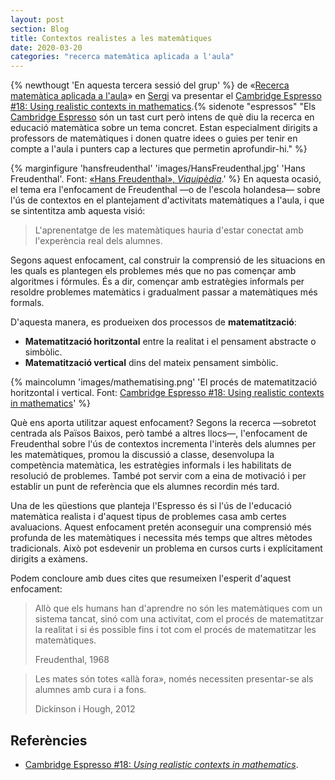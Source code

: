 ```yaml
---
layout: post
section: Blog
title: Contextos realistes a les matemàtiques
date: 2020-03-20
categories: "recerca matemàtica aplicada a l'aula"
---
```


{% newthougt 'En aquesta tercera sessió del grup' %} de
«[Recerca matemàtica aplicada a l'aula](http://mcuquet.github.io/Blog/2019/12/07/Recerca-matem%C3%A0tica-aplicada-a-l'aula)»
en [Sergi](https://twitter.com/sergidelacruz) va presentar el 
[Cambridge Espresso #18: Using realistic contexts in mathematics](https://www.cambridgemaths.org/espresso/view/using-realistic-contexts-in-mathematics/).{% sidenote "espressos" "Els
[Cambridge Espresso](https://www.cambridgemaths.org/espresso/) són un tast
curt però intens de què diu la recerca en educació matemàtica sobre un tema
concret. Estan especialment dirigits a professors de matemàtiques i donen
quatre idees o guies per tenir en compte a l'aula i punters cap a lectures que
permetin aprofundir-hi." %}

{% marginfigure 'hansfreudenthal' 'images/HansFreudenthal.jpg' 'Hans Freudenthal'. Font: [«Hans Freudenthal», _Viquipèdia_](https://en.wikipedia.org/wiki/File:Hansfreudenthal.jpg).' %}
En aquesta ocasió, el tema era l'enfocament de Freudenthal —o de l'escola
holandesa— sobre l'ús de contextos en el plantejament d'activitats matemàtiques
a l'aula, i que se sintentitza amb aquesta visió:

> L'aprenentatge de les matemàtiques hauria d'estar conectat amb l'experència
> real dels alumnes.

Segons aquest enfocament, cal construir la comprensió de les situacions en les
quals es plantegen els problemes més que no pas començar amb algoritmes i
fórmules. És a dir, començar amb estratègies informals per resoldre problemes
matemàtics i gradualment passar a matemàtiques més formals.

D'aquesta manera, es produeixen dos processos de **matematització**:

- **Matematització horitzontal** entre la realitat i el pensament abstracte o
  simbòlic.
- **Matematització vertical** dins del mateix pensament simbòlic.

{% maincolumn 'images/mathematising.png' 'El procés de matematització
horitzontal i vertical. Font: [Cambridge Espresso #18: Using realistic contexts in mathematics](https://www.cambridgemaths.org/espresso/view/using-realistic-contexts-in-mathematics/)' %}

Què ens aporta utilitzar aquest enfocament? Segons la recerca —sobretot
centrada als Països Baixos, però també a altres llocs—, l'enfocament de
Freudenthal sobre l'ús de contextos incrementa l'interès dels alumnes per les
matemàtiques, promou la discussió a classe, desenvolupa la competència
matemàtica, les estratègies informals i les habilitats de resolució de
problemes. També pot servir com a eina de motivació i per establir un punt de
referència que els alumnes recordin més tard.

Una de les qüestions que planteja l'Espresso és si l'ús de l'educació
matemàtica realista i d'aquest tipus de problemes casa amb certes
avaluacions. Aquest enfocament pretén aconseguir una comprensió més profunda
de les matemàtiques i necessita més temps que altres mètodes tradicionals.
Això pot esdevenir un problema en cursos curts i explícitament dirigits a
exàmens.

Podem concloure amb dues cites que resumeixen l'esperit d'aquest enfocament:

> Allò que els humans han d'aprendre no són les matemàtiques com un sistema
> tancat, sinó com una activitat, com el procés de matematitzar la realitat i
> si és possible fins i tot com el procés de matematitzar les matemàtiques.
>
> Freudenthal, 1968

> Les mates són totes «allà fora», només necessiten presentar-se als alumnes
> amb cura i a fons.
>
> Dickinson i Hough, 2012

## Referències

- [Cambridge Espresso #18: _Using realistic contexts in mathematics_](https://www.cambridgemaths.org/espresso/view/using-realistic-contexts-in-mathematics/).
